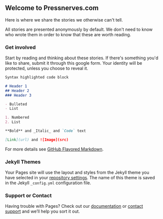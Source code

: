 ## Welcome to Pressnerves.com

Here is where we share the stories we otherwise can't tell.

All stories are presented anonymously by default. We don't need to know who wrote them in order to know that these are worth reading.

### Get involved

Start by reading and thinking about these stories. If there's something you'd like to share, submit it through this google form. Your identity will be protected, unless you choose to reveal it.

```markdown
Syntax highlighted code block

# Header 1
## Header 2
### Header 3

- Bulleted
- List

1. Numbered
2. List

**Bold** and _Italic_ and `Code` text

[Link](url) and ![Image](src)
```

For more details see [GitHub Flavored Markdown](https://guides.github.com/features/mastering-markdown/).

### Jekyll Themes

Your Pages site will use the layout and styles from the Jekyll theme you have selected in your [repository settings](https://github.com/MarisaBenjamin/pressnerves.github.io/settings). The name of this theme is saved in the Jekyll `_config.yml` configuration file.

### Support or Contact

Having trouble with Pages? Check out our [documentation](https://docs.github.com/categories/github-pages-basics/) or [contact support](https://github.com/contact) and we’ll help you sort it out.
